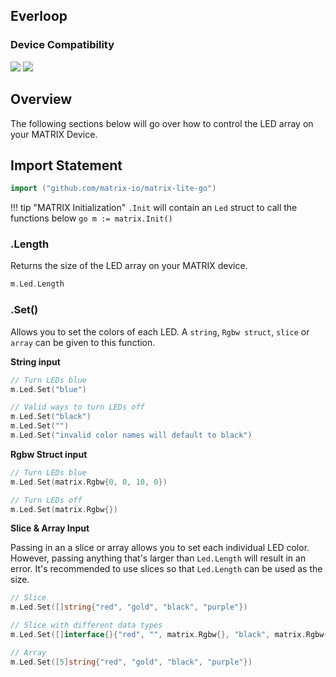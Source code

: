 <h2 style="padding-top:0">Everloop</h2>

### Device Compatibility
<img class="creator-compatibility-icon" src="../../../img/creator-icon.svg">
<img class="creator-compatibility-icon" src="../../../img/voice-icon.svg">

## Overview
The following sections below will go over how to control the LED array on your MATRIX Device.

## Import Statement
```go
import ("github.com/matrix-io/matrix-lite-go")
```

!!! tip "MATRIX Initialization"
    `.Init` will contain an `Led` struct to call the functions below
    ```go
    m := matrix.Init()
    ```

### .Length
Returns the size of the LED array on your MATRIX device.
```go
m.Led.Length
```

### .Set()
Allows you to set the colors of each LED. A `string`, `Rgbw struct`, `slice` or `array` can be given to this function.

**String input**
```go
// Turn LEDs blue
m.Led.Set("blue")

// Valid ways to turn LEDs off
m.Led.Set("black")
m.Led.Set("")
m.Led.Set("invalid color names will default to black")
```

**Rgbw Struct input**
```go
// Turn LEDs blue
m.Led.Set(matrix.Rgbw{0, 0, 10, 0})

// Turn LEDs off
m.Led.Set(matrix.Rgbw{})
```

**Slice & Array Input**

Passing in an a slice or array allows you to set each individual LED color. However, passing anything that's larger than `Led.Length` will result in an error. It's recommended to use slices so that `Led.Length` can be used as the size.
```go
// Slice
m.Led.Set([]string{"red", "gold", "black", "purple"})

// Slice with different data types
m.Led.Set([]interface{}{"red", "", matrix.Rgbw{}, "black", matrix.Rgbw{G: 255}})

// Array
m.Led.Set([5]string{"red", "gold", "black", "purple"})
```